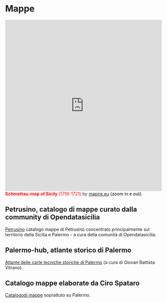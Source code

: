 # Mappe

<iframe width="100%" height="550" src="https://mapire.eu/en/map/sicily/embed/?layers=osm%2C74&bbox=1478051.5536786849%2C4592460.945943761%2C1503829.9414678607%2C4600104.648772278" frameborder="0" allowfullscreen></iframe>
</br><span class="footer_small" style="color: #ff0000;"><strong>Schmettau-map of Sicily</strong> (1719-1721) <span style="color: #333333;">by</span> <a href="https://mapire.eu" target="_blank" rel="noopener">mapire.eu</a>&nbsp;<span style="color: #000000;">(zoom in e out).</span></span>

## Petrusino, catalogo di mappe curato dalla community di Opendatasicilia
[Petrusino](http://petrusino.opendatasicilia.it/) catalogo mappe di Petrusino concentrato principalmente sul territorio della Sicilia e Palermo - a cura della comunità di Opendatasicilia.

## Palermo-hub, atlante storico di Palermo
[Atlante delle carte tecniche storiche di Palermo](http://siciliahub.github.io/palermohub/index_atlante.html) (a cura di Giovan Battista Vitrano).


## Catalogo mappe elaborate da Ciro Spataro
[Catalogodi mappe](https://cirospat.github.io/maps) soprattuto su Palermo.





